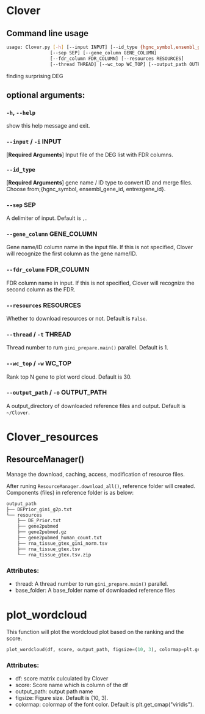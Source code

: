 # Clover

## Command line usage

```bash
usage: Clover.py [-h] [--input INPUT] [--id_type {hgnc_symbol,ensembl_gene_id,entrezgene_id}]
				[--sep SEP] [--gene_column GENE_COLUMN]
				[--fdr_column FDR_COLUMN] [--resources RESOURCES]
				[--thread THREAD] [--wc_top WC_TOP] [--output_path OUTPUT_PATH]

```

finding surprising DEG

## optional arguments:

### `-h`, `--help`

show this help message and exit.

### `--input` / `-i` INPUT

[**Required Arguments**] Input file of the DEG list with FDR columns.

### `--id_type`

[**Required Arguments**] gene name / ID type to convert ID and merge files. Choose from;{hgnc_symbol, ensembl_gene_id, entrezgene_id}.

### `--sep` SEP

A delimiter of input. Default is `,`.

### `--gene_column` GENE_COLUMN

Gene name/ID column name in the input file. If this is not specified, Clover will recognize the first column as the gene name/ID.

### `--fdr_column` FDR_COLUMN

FDR column name in input. If this is not specified, Clover will recognize the second column as the FDR.

### `--resources` RESOURCES

Whether to download resources or not. Default is `False`.

### `--thread` / `-t` THREAD

Thread number to rum `gini_prepare.main()` parallel. Default is 1.

### `--wc_top` / `-w` WC_TOP

Rank top N gene to plot word cloud. Default is 30.

### `--output_path` / `-o` OUTPUT_PATH

A output_directory of downloaded reference files and output. Default is `~/Clover`.

# Clover_resources

## ResourceManager()

Manage the download, caching, access, modification of resource files.

After runing `ResourceManager.download_all()`, reference folder will created.
Components (files) in reference folder is as below:

```bash
output_path
├── DEPrior_gini_g2p.txt
└── resources
	├── DE_Prior.txt
	├── gene2pubmed
	├── gene2pubmed.gz
	├── gene2pubmed_human_count.txt
	├── rna_tissue_gtex_gini_norm.tsv
	├── rna_tissue_gtex.tsv
	└── rna_tissue_gtex.tsv.zip
```

### Attributes:

- thread: A thread number to run `gini_prepare.main()` parallel.
- base_folder: A base_folder name of downloaded reference files

# plot_wordcloud

This function will plot the wordcloud plot based on the ranking and the score.

```python
plot_wordcloud(df, score, output_path, figsize=(10, 3), colormap=plt.get_cmap("viridis"))
```

### Attributes:

- df: score matrix culculated by Clover
- score: Score name which is column of the df
- output_path: output path name
- figsize: Figure size. Default is (10, 3).
- colormap: colormap of the font color. Default is plt.get_cmap("viridis").
